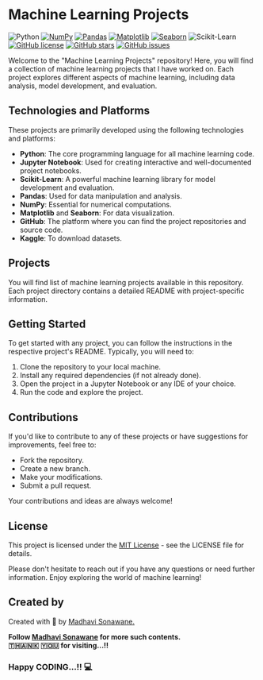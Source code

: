 # Machine Learning Projects

![Python](https://img.shields.io/badge/Python-3.8%2B-blue)
[![NumPy](https://img.shields.io/badge/NumPy-1.21.2-red)](https://numpy.org/)
[![Pandas](https://img.shields.io/badge/Pandas-1.3.3-orange)](https://pandas.pydata.org/)
[![Matplotlib](https://img.shields.io/badge/Matplotlib-3.4.3-blue)](https://matplotlib.org/)
[![Seaborn](https://img.shields.io/badge/Seaborn-0.11.2-yellow)](https://seaborn.pydata.org/)
![Scikit-Learn](https://img.shields.io/badge/Scikit--Learn-0.24.2-green)
[![GitHub license](https://img.shields.io/github/license/CODING-Enthusiast9857/MachineLearningProjects)](https://github.com/CODING-Enthusiast9857/MachineLearningProjects/blob/main/LICENSE)
[![GitHub stars](https://img.shields.io/github/stars/CODING-Enthusiast9857/MachineLearningProjects)](https://github.com/CODING-Enthusiast9857/MachineLearningProjects/stargazers)
[![GitHub issues](https://img.shields.io/github/issues/CODING-Enthusiast9857/MachineLearningProjects)](https://github.com/CODING-Enthusiast9857/MachineLearningProjects/issues)

Welcome to the "Machine Learning Projects" repository! Here, you will find a collection of machine learning projects that I have worked on. Each project explores different aspects of machine learning, including data analysis, model development, and evaluation.

## Technologies and Platforms

These projects are primarily developed using the following technologies and platforms:

- **Python**: The core programming language for all machine learning code.
- **Jupyter Notebook**: Used for creating interactive and well-documented project notebooks.
- **Scikit-Learn**: A powerful machine learning library for model development and evaluation.
- **Pandas**: Used for data manipulation and analysis.
- **NumPy**: Essential for numerical computations.
- **Matplotlib** and **Seaborn**: For data visualization.
- **GitHub**: The platform where you can find the project repositories and source code.
- **Kaggle**: To download datasets.

## Projects

You will find list of machine learning projects available in this repository. Each project directory contains a detailed README with project-specific information.

## Getting Started

To get started with any project, you can follow the instructions in the respective project's README. Typically, you will need to:

1. Clone the repository to your local machine.
2. Install any required dependencies (if not already done).
3. Open the project in a Jupyter Notebook or any IDE of your choice.
4. Run the code and explore the project.

## Contributions

If you'd like to contribute to any of these projects or have suggestions for improvements, feel free to:

- Fork the repository.
- Create a new branch.
- Make your modifications.
- Submit a pull request.

Your contributions and ideas are always welcome!

## License

This project is licensed under the [MIT License](LICENSE) - see the LICENSE file for details.

Please don't hesitate to reach out if you have any questions or need further information. Enjoy exploring the world of machine learning!

## Created by
Created with &#129293; by <a href="https://github.com/CODING-Enthusiast9857" target="_blank">Madhavi Sonawane.</a>

<b>Follow <a href="https://github.com/CODING-Enthusiast9857" target="_blank">Madhavi Sonawane</a> for more such contents. 
<br> 🇹​​​​​🇭​​​​​🇦​​​​​🇳​​​​​🇰​​​​​ 🇾​​​​​🇴​​​​​🇺​​​​​ for visiting...!!</b> 
<br>

### Happy CODING...!! 💻
